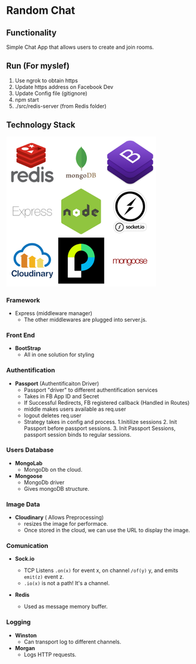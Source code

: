 # Random Chat

## Functionality
Simple Chat App that allows users to create and join rooms. 

## Run (For myslef)
 1. Use ngrok to obtain https
 2. Update https address on Facebook Dev
 3. Update Config file (gitignore) 
 2. npm start
 3. ./src/redis-server (from Redis folder)

## Technology Stack

<img src="./tech-stack.jpg" alt="drawing" width="400"/>

### Framework 
* Express (middleware manager)
	* The other middlewares are plugged into server.js.  

### Front End
* **BootStrap**
	* All in one solution for styling

### Authentification
* **Passport** (Authentificaiton Driver)
	* Passport "driver" to different authentification services
	* Takes in FB App ID and Secret 
	* If Successful Redirects, FB registered callback (Handled in Routes)
	* middle makes users available as req.user
	* logout deletes req.user 
	* Strategy takes in config and process. 
		1.Initilize sessions
		2. Init Passport before passport sessions.
		3. Init Passport Sessions, passport session binds to regular sessions. 

### Users Database 
* **MongoLab** 
	* MongoDb on the cloud.
* **Mongoose** 
	* MongoDb driver
	* Gives mongoDB structure.

### Image Data 
* **Cloudinary** ( Allows Preprocessing)
	* resizes the image for performace. 
	* Once stored in the cloud, we can use the URL to display the image. 

### Comunication 
* **Sock.io** 
	* TCP Listens `.on(x)` for event x, on channel `/of(y)` y, and emits `emit(z)` event z.   
	* `.io(x)` is not a path! It's a channel. 

* **Redis** 
	* Used as message memory buffer.

### Logging
* **Winston** 
	* Can transport log to different channels.
* **Morgan**   
	* Logs HTTP requests.

